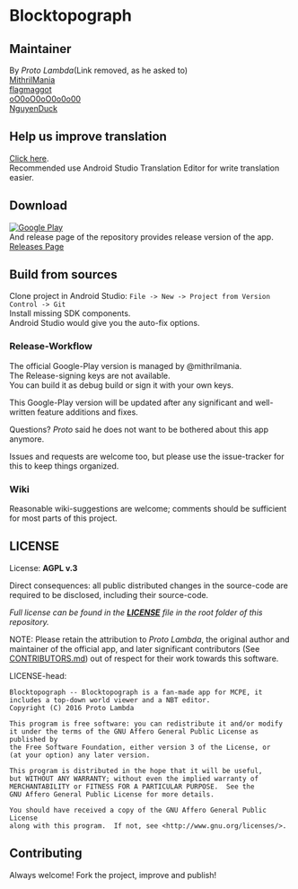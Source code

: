 # Blocktopograph

## Maintainer

By *Proto Lambda*\(Link removed, as he asked to\) </br>
[MithrilMania](https://github.com/MithrilMania) </br>
[flagmaggot](https://github.com/flagmaggot) </br>
[oO0oO0oO0o0o00](https://github.com/oO0oO0oO0o0o00) </br>
[NguyenDuck](https://github.com/NguyenDuck) </br>

## Help us improve translation

[Click here](translation.md). </br>
Recommended use Android Studio Translation Editor for write translation easier.

## Download
[![Google Play](https://lh3.googleusercontent.com/qF9r3ZjtgG-qyHdmjecArtKiulz1gmwL_xl9R3_fzk6igSeoN0wYbJSKEX5d_fxJRwYZJpHbqcLB3i9atl-9dOfUl9an7U43TfZ9PtQ=s0)](https://play.google.com/store/apps/details?id=rbq2012.blocktopograph)
</br>
And release page of the repository provides release version of the app. </br>
[Releases Page](https://github.com/NguyenDuck/blocktopograph/releases)

## Build from sources

Clone project in Android Studio: `File -> New -> Project from Version Control -> Git` </br>
Install missing SDK components. </br>
Android Studio would give you the auto-fix options. </br>

### Release-Workflow

The official Google-Play version is managed by @mithrilmania. </br>
The Release-signing keys are not available. </br>
You can build it as debug build or sign it with your own keys. </br>

This Google-Play version will be updated after any significant and well-written feature additions and fixes. </br>

Questions? *Proto* said he does not want to be bothered about this app anymore. </br>

Issues and requests are welcome too, but please use the issue-tracker for this to keep things organized. </br>

### Wiki

Reasonable wiki-suggestions are welcome; comments should be sufficient for most parts of this project.


## LICENSE

License: **AGPL v.3**

Direct consequences: all public distributed changes in the source-code
 are required to be disclosed, including their source-code.

*Full license can be found in the [**LICENSE**](LICENSE) file in the root folder of this repository.*

NOTE: Please retain the attribution to *Proto Lambda*, the original author
 and maintainer of the official app, and later significant contributors (See [CONTRIBUTORS.md](CONTRIBUTORS.md))
 out of respect for their work towards this software.

LICENSE-head:

    Blocktopograph -- Blocktopograph is a fan-made app for MCPE, it includes a top-down world viewer and a NBT editor.
    Copyright (C) 2016 Proto Lambda

    This program is free software: you can redistribute it and/or modify
    it under the terms of the GNU Affero General Public License as published by
    the Free Software Foundation, either version 3 of the License, or
    (at your option) any later version.

    This program is distributed in the hope that it will be useful,
    but WITHOUT ANY WARRANTY; without even the implied warranty of
    MERCHANTABILITY or FITNESS FOR A PARTICULAR PURPOSE.  See the
    GNU Affero General Public License for more details.

    You should have received a copy of the GNU Affero General Public License
    along with this program.  If not, see <http://www.gnu.org/licenses/>.



## Contributing

Always welcome! Fork the project, improve and publish!
